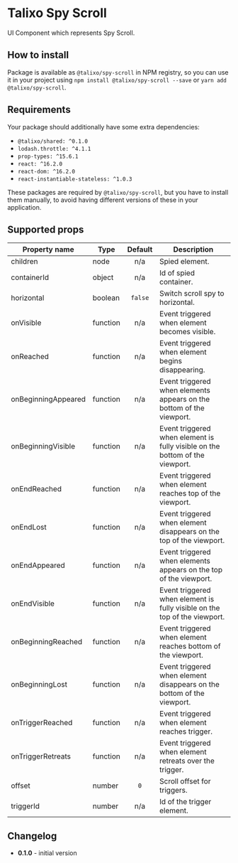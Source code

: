 # Talixo Spy Scroll

UI Component which represents Spy Scroll.

## How to install

Package is available as `@talixo/spy-scroll` in NPM registry, so you can use it in your project
using `npm install @talixo/spy-scroll --save` or `yarn add @talixo/spy-scroll`.

## Requirements

Your package should additionally have some extra dependencies:

- `@talixo/shared: ^0.1.0`
- `lodash.throttle: ^4.1.1`
- `prop-types: ^15.6.1`
- `react: ^16.2.0`
- `react-dom: ^16.2.0`
- `react-instantiable-stateless: ^1.0.3`

These packages are required by `@talixo/spy-scroll`, but you have to install them manually,
to avoid having different versions of these in your application.

## Supported props

Property name       | Type      | Default | Description
--------------------|-----------|:-------:|--------------------------------
children            | node      | n/a     | Spied element.
containerId         | object    | n/a     | Id of spied container.
horizontal          | boolean   | `false` | Switch scroll spy to horizontal.
onVisible           | function  | n/a     | Event triggered when element becomes visible.
onReached           | function  | n/a     | Event triggered when element begins disappearing.
onBeginningAppeared | function  | n/a     | Event triggered when elements appears on the bottom of the viewport.
onBeginningVisible  | function  | n/a     | Event triggered when element is fully visible on the bottom of the viewport.
onEndReached        | function  | n/a     | Event triggered when element reaches top of the viewport.
onEndLost           | function  | n/a     | Event triggered when element disappears on the top of the viewport.
onEndAppeared       | function  | n/a     | Event triggered when elements appears on the top of the viewport.
onEndVisible        | function  | n/a     | Event triggered when element is fully visible on the top of the viewport.
onBeginningReached  | function  | n/a     | Event triggered when element reaches bottom of the viewport.
onBeginningLost     | function  | n/a     | Event triggered when element disappears on the bottom of the viewport.
onTriggerReached    | function  | n/a     | Event triggered when element reaches trigger.
onTriggerRetreats   | function  | n/a     | Event triggered when element retreats over the trigger.
offset              | number    | `0`     | Scroll offset for triggers.
triggerId           | number    | n/a     | Id of the trigger element.


## Changelog

- **0.1.0** - initial version
